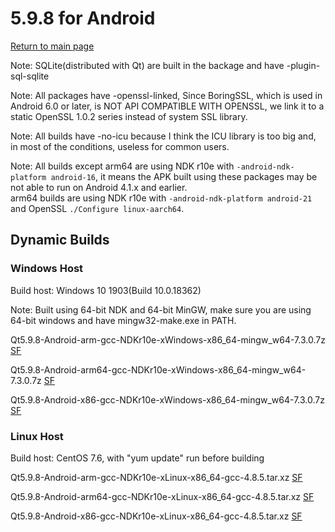 # 5.9.8 for Android

[Return to main page](index.md)

Note: SQLite(distributed with Qt) are built in the backage and have -plugin-sql-sqlite

Note: All packages have -openssl-linked, Since BoringSSL, which is used in Android 6.0 or later, is NOT API COMPATIBLE WITH OPENSSL, we link it to a static OpenSSL 1.0.2 series instead of system SSL library. 

Note: All builds have -no-icu because I think the ICU library is too big and, in most of the conditions, useless for common users.

Note: All builds except arm64 are using NDK r10e with `-android-ndk-platform android-16`, it means the APK built using these packages may be not able to run on Android 4.1.x and earlier.  
arm64 builds are using NDK r10e with `-android-ndk-platform android-21` and OpenSSL `./Configure linux-aarch64`.

## Dynamic Builds

### Windows Host

Build host: Windows 10 1903(Build 10.0.18362)

Note: Built using 64-bit NDK and 64-bit MinGW, make sure you are using 64-bit windows and have mingw32-make.exe in PATH.

Qt5.9.8-Android-arm-gcc-NDKr10e-xWindows-x86_64-mingw_w64-7.3.0.7z [SF](https://sourceforge.net/projects/fsu0413-qtbuilds/files/Qt5.9/Android/Windows-x86_64-hosted/Qt5.9.8-Android-arm-gcc-NDKr10e-XWindows-x86_64-MinGW7.3.0-20190708.7z/download)

Qt5.9.8-Android-arm64-gcc-NDKr10e-xWindows-x86_64-mingw_w64-7.3.0.7z [SF](https://sourceforge.net/projects/fsu0413-qtbuilds/files/Qt5.9/Android/Windows-x86_64-hosted/Qt5.9.8-Android-arm64-gcc-NDKr10e-XWindows-x86_64-MinGW7.3.0-20190708.7z/download)

Qt5.9.8-Android-x86-gcc-NDKr10e-xWindows-x86_64-mingw_w64-7.3.0.7z [SF](https://sourceforge.net/projects/fsu0413-qtbuilds/files/Qt5.9/Android/Windows-x86_64-hosted/Qt5.9.8-Android-x86-gcc-NDKr10e-XWindows-x86_64-MinGW7.3.0-20190708.7z/download)

### Linux Host

Build host: CentOS 7.6, with "yum update" run before building

Qt5.9.8-Android-arm-gcc-NDKr10e-xLinux-x86_64-gcc-4.8.5.tar.xz [SF](https://sourceforge.net/projects/fsu0413-qtbuilds/files/Qt5.9/Android/Linux-x86_64-hosted/Qt5.9.8-Android-arm-gcc-NDKr10e-xLinux-x86_64-gcc4.8.5-20190707.tar.xz/download)

Qt5.9.8-Android-arm64-gcc-NDKr10e-xLinux-x86_64-gcc-4.8.5.tar.xz [SF](https://sourceforge.net/projects/fsu0413-qtbuilds/files/Qt5.9/Android/Linux-x86_64-hosted/Qt5.9.8-Android-arm64-gcc-NDKr10e-xLinux-x86_64-gcc4.8.5-20190707.tar.xz/download)

Qt5.9.8-Android-x86-gcc-NDKr10e-xLinux-x86_64-gcc-4.8.5.tar.xz [SF](https://sourceforge.net/projects/fsu0413-qtbuilds/files/Qt5.9/Android/Linux-x86_64-hosted/Qt5.9.8-Android-x86-gcc-NDKr10e-xLinux-x86_64-gcc4.8.5-20190707.tar.xz/download)
